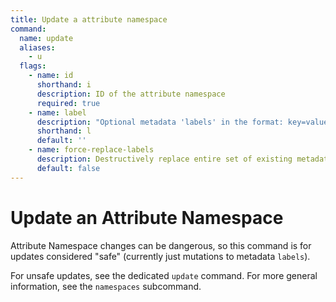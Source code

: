 ```yaml
---
title: Update a attribute namespace
command:
  name: update
  aliases:
    - u
  flags:
    - name: id
      shorthand: i
      description: ID of the attribute namespace
      required: true
    - name: label
      description: "Optional metadata 'labels' in the format: key=value"
      shorthand: l
      default: ''
    - name: force-replace-labels
      description: Destructively replace entire set of existing metadata 'labels' with any provided to this command
      default: false
---
```


# Update an Attribute Namespace

Attribute Namespace changes can be dangerous, so this command is for updates considered "safe" (currently just mutations to metadata `labels`).

For unsafe updates, see the dedicated `update` command. For more general information, see the `namespaces` subcommand.
